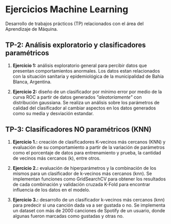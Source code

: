 # Ejercicios Machine Learning

Desarrollo de trabajos prácticos (TP) relacionados con el área del Aprendizaje de Máquina. 

## TP-2: Análisis exploratorio y clasificadores paramétricos

1. **Ejercicio 1:** análisis exploratorio general para percibir datos que presentan comportamientos anormales. Los datos estan relacionados con la situación sanitaria y epidemiológica de la municipalidad de Bahía Blanca, Argentina.

2. **Ejercicio 2:** diseño de un clasificador por mínimo error por medio de la curva ROC a partir de datos generados *"aleatoriamente"* con distribución gaussiana. Se realiza un análisis sobre los parámetros de calidad del clasificador al cambiar aspectos en los datos generados como su media y desviación estandar.

## TP-3: Clasificadores NO paramétricos (KNN)

1. **Ejercicio 1.:** creación de clasificadores K-vecinos más cercanos (KNN) y evaluación de su comportamiento a partir de la variación de parámetros como el porcentaje de datos para entrenamiento y prueba, la cantidad de vecinos más cercanos (k), entre otros.

2. **Ejercicio 2.:** evaluación de hiperparámetros y la combinación de los mismos para un clasificador de k-vecinos más cercanos (knn). Se implementan funciones como GridSearchCV para obtener los resultados de cada combinación y validación cruzada K-Fold para encontrar influencia de los datos en el modelo.

3. **Ejercicio 3.:** desarrollo de un clasificador k-vecinos más cercanos (knn) para predecir si una canción dada va a ser gustada o no. Se implementa un dataset con más de 2000 canciones de Spotify de un usuario, donde algunas fueron marcadas como gustadas y otras no.
